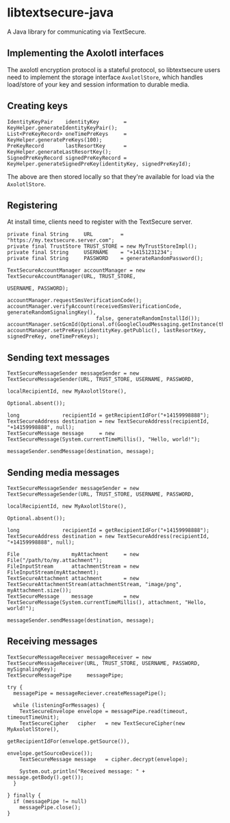 # libtextsecure-java

A Java library for communicating via TextSecure.

## Implementing the Axolotl interfaces

The axolotl encryption protocol is a stateful protocol, so libtextsecure users
need to implement the storage interface `AxolotlStore`, which handles load/store
of your key and session information to durable media.

## Creating keys

`````
IdentityKeyPair    identityKey        = KeyHelper.generateIdentityKeyPair();
List<PreKeyRecord> oneTimePreKeys     = KeyHelper.generatePreKeys(100);
PreKeyRecord       lastResortKey      = KeyHelper.generateLastResortKey();
SignedPreKeyRecord signedPreKeyRecord = KeyHelper.generateSignedPreKey(identityKey, signedPreKeyId);
`````

The above are then stored locally so that they're available for load via the `AxolotlStore`.

## Registering

At install time, clients need to register with the TextSecure server.

`````
private final String     URL         = "https://my.textsecure.server.com";
private final TrustStore TRUST_STORE = new MyTrustStoreImpl();
private final String     USERNAME    = "+14151231234";
private final String     PASSWORD    = generateRandomPassword();

TextSecureAccountManager accountManager = new TextSecureAccountManager(URL, TRUST_STORE,
                                                                       USERNAME, PASSWORD);

accountManager.requestSmsVerificationCode();
accountManager.verifyAccount(receivedSmsVerificationCode, generateRandomSignalingKey(),
                             false, generateRandomInstallId());
accountManager.setGcmId(Optional.of(GoogleCloudMessaging.getInstance(this).register(REGISTRATION_ID)));
accountManager.setPreKeys(identityKey.getPublic(), lastResortKey, signedPreKey, oneTimePreKeys);
`````

## Sending text messages

`````
TextSecureMessageSender messageSender = new TextSecureMessageSender(URL, TRUST_STORE, USERNAME, PASSWORD,
                                                                    localRecipientId, new MyAxolotlStore(),
                                                                    Optional.absent());

long              recipientId = getRecipientIdFor("+14159998888");
TextSecureAddress destination = new TextSecureAddress(recipientId, "+14159998888", null);
TextSecureMessage message     = new TextSecureMessage(System.currentTimeMillis(), "Hello, world!");

messageSender.sendMessage(destination, message);
`````

## Sending media messages

`````
TextSecureMessageSender messageSender = new TextSecureMessageSender(URL, TRUST_STORE, USERNAME, PASSWORD,
                                                                    localRecipientId, new MyAxolotlStore(),
                                                                    Optional.absent());

long              recipientId = getRecipientIdFor("+14159998888");
TextSecureAddress destination = new TextSecureAddress(recipientId, "+14159998888", null);

File                 myAttachment     = new File("/path/to/my.attachment");
FileInputStream      attachmentStream = new FileInputStream(myAttachment);
TextSecureAttachment attachment       = new TextSecureAttachmentStream(attachmentStream, "image/png", myAttachment.size());
TextSecureMessage    message          = new TextSecureMessage(System.currentTimeMillis(), attachment, "Hello, world!");

messageSender.sendMessage(destination, message);

`````

## Receiving messages

`````
TextSecureMessageReceiver messageReceiver = new TextSecureMessageReceiver(URL, TRUST_STORE, USERNAME, PASSWORD, mySignalingKey);
TextSecureMessagePipe     messagePipe;

try {
  messagePipe = messageReciever.createMessagePipe();

  while (listeningForMessages) {
    TextSecureEnvelope envelope = messagePipe.read(timeout, timeoutTimeUnit);
    TextSecureCipher   cipher   = new TextSecureCipher(new MyAxolotlStore(),
                                                       getRecipientIdFor(envelope.getSource()),
                                                       envelope.getSourceDevice());
    TextSecureMessage message   = cipher.decrypt(envelope);

    System.out.println("Received message: " + message.getBody().get());
  }

} finally {
  if (messagePipe != null)
    messagePipe.close();
}
`````